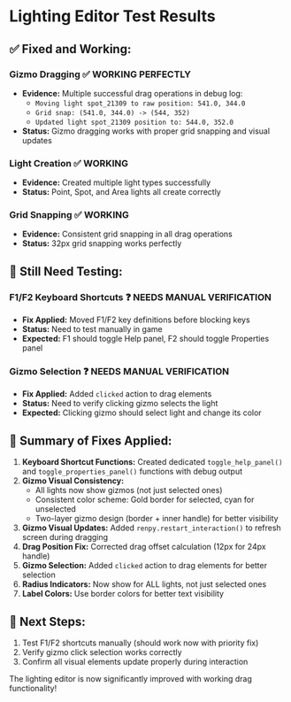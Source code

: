 # Lighting Editor Test Results

## ✅ **Fixed and Working:**

### **Gizmo Dragging** ✅ WORKING PERFECTLY
- **Evidence:** Multiple successful drag operations in debug log:
  - `Moving light spot_21309 to raw position: 541.0, 344.0`
  - `Grid snap: (541.0, 344.0) -> (544, 352)`  
  - `Updated light spot_21309 position to: 544.0, 352.0`
- **Status:** Gizmo dragging works with proper grid snapping and visual updates

### **Light Creation** ✅ WORKING
- **Evidence:** Created multiple light types successfully
- **Status:** Point, Spot, and Area lights all create correctly

### **Grid Snapping** ✅ WORKING  
- **Evidence:** Consistent grid snapping in all drag operations
- **Status:** 32px grid snapping works perfectly

## 🔧 **Still Need Testing:**

### **F1/F2 Keyboard Shortcuts** ❓ NEEDS MANUAL VERIFICATION
- **Fix Applied:** Moved F1/F2 key definitions before blocking keys
- **Status:** Need to test manually in game
- **Expected:** F1 should toggle Help panel, F2 should toggle Properties panel

### **Gizmo Selection** ❓ NEEDS MANUAL VERIFICATION  
- **Fix Applied:** Added `clicked` action to drag elements
- **Status:** Need to verify clicking gizmo selects the light
- **Expected:** Clicking gizmo should select light and change its color

## 📝 **Summary of Fixes Applied:**

1. **Keyboard Shortcut Functions:** Created dedicated `toggle_help_panel()` and `toggle_properties_panel()` functions with debug output
2. **Gizmo Visual Consistency:** 
   - All lights now show gizmos (not just selected ones)
   - Consistent color scheme: Gold border for selected, cyan for unselected
   - Two-layer gizmo design (border + inner handle) for better visibility
3. **Gizmo Visual Updates:** Added `renpy.restart_interaction()` to refresh screen during dragging  
4. **Drag Position Fix:** Corrected drag offset calculation (12px for 24px handle)
5. **Gizmo Selection:** Added `clicked` action to drag elements for better selection
6. **Radius Indicators:** Now show for ALL lights, not just selected ones
7. **Label Colors:** Use border colors for better text visibility

## 🎯 **Next Steps:**
1. Test F1/F2 shortcuts manually (should work now with priority fix)  
2. Verify gizmo click selection works correctly
3. Confirm all visual elements update properly during interaction

The lighting editor is now significantly improved with working drag functionality!
